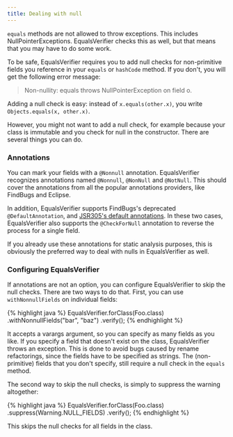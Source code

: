 ```yaml
---
title: Dealing with null
---
```

`equals` methods are not allowed to throw exceptions. This includes NullPointerExceptions. EqualsVerifier checks this as well, but that means that you may have to do some work.

To be safe, EqualsVerifier requires you to add null checks for non-primitive fields you reference in your `equals` or `hashCode` method. If you don't, you will get the following error message:

> Non-nullity: equals throws NullPointerException on field o.

Adding a null check is easy: instead of `x.equals(other.x)`, you write `Objects.equals(x, other.x)`.

However, you might not want to add a null check, for example because your class is immutable and you check for null in the constructor. There are several things you can do.

### Annotations
You can mark your fields with a `@Nonnull` annotation. EqualsVerifier recognizes annotations named `@Nonnull`, `@NonNull` and `@NotNull`. This should cover the annotations from all the popular annotations providers, like FindBugs and Eclipse.

In addition, EqualsVerifier supports FindBugs's deprecated `@DefaultAnnotation`, and [JSR305's default annotations](http://stackoverflow.com/questions/11776302/how-to-indicate-that-member-fields-are-nonnull-by-default). In these two cases, EqualsVerifier also supports the `@CheckForNull` annotation to reverse the process for a single field.

If you already use these annotations for static analysis purposes, this is obviously the preferred way to deal with nulls in EqualsVerifier as well.

### Configuring EqualsVerifier
If annotations are not an option, you can configure EqualsVerifier to skip the null checks. There are two ways to do that. First, you can use `withNonnullFields` on individual fields:

{% highlight java %}
EqualsVerifier.forClass(Foo.class)
    .withNonnullFields("bar", "baz")
    .verify();
{% endhighlight %}

It accepts a varargs argument, so you can specify as many fields as you like. If you specify a field that doesn't exist on the class, EqualsVerifier throws an exception. This is done to avoid bugs caused by rename refactorings, since the fields have to be specified as strings. The (non-primitive) fields that you don't specify, still require a null check in the `equals` method.

The second way to skip the null checks, is simply to suppress the warning altogether:

{% highlight java %}
EqualsVerifier.forClass(Foo.class)
    .suppress(Warning.NULL_FIELDS)
    .verify();
{% endhighlight %}

This skips the null checks for all fields in the class.

